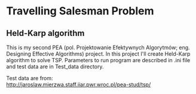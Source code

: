 # Travelling Salesman Problem
##  Held-Karp algorithm

This is my second PEA (pol. Projektowanie Efektywnych Algorytmów; eng. Designing Effective Algorithms) project.
In this project I'll create Held-Karp algorithm to solve TSP. Parameters to run program are 
described in .ini file and test data are in Test_data directory. 

Test data are from:  
http://jaroslaw.mierzwa.staff.iiar.pwr.wroc.pl/pea-stud/tsp/
